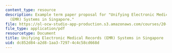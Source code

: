 ```yaml
---
content_type: resource
description: Example term paper proposal for "Unifying Electronic Medical Records
  (EMR) Systems in Singapore."
file: https://ol-ocw-studio-app-production.s3.amazonaws.com/courses/20-453j-biomedical-information-technology-fall-2008/dc852d84a2d81aa372974c4c58cd668d_termpaper_sample.pdf
file_type: application/pdf
resourcetype: Document
title: Unifying Electronic Medical Records (EMR) Systems in Singapore
uid: dc852d84-a2d8-1aa3-7297-4c4c58cd668d
---
```

